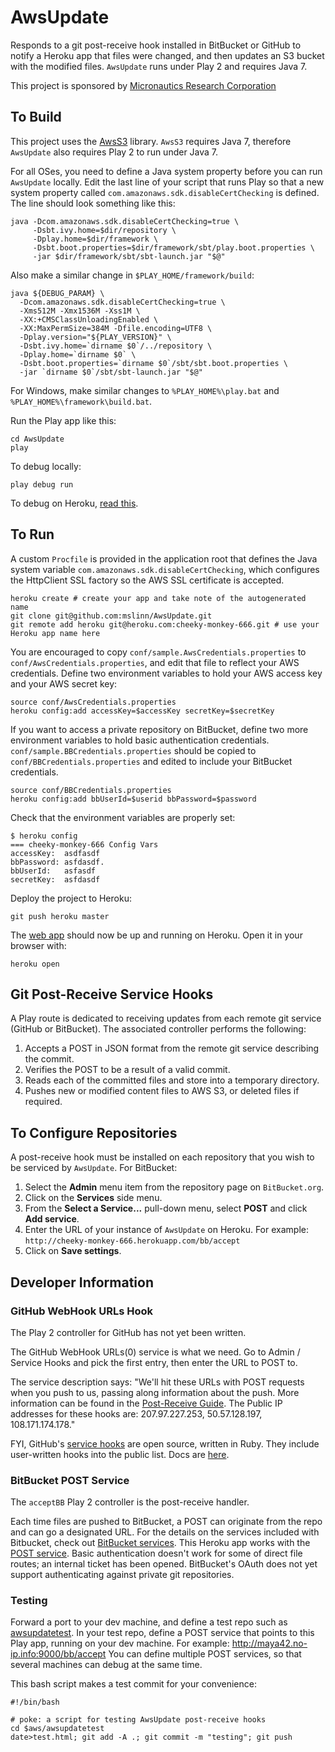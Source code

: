# AwsUpdate #

Responds to a git post-receive hook installed in BitBucket or GitHub to notify a Heroku app that files were changed,
and then updates an S3 bucket with the modified files. `AwsUpdate` runs under Play 2 and requires Java 7.

This project is sponsored by [Micronautics Research Corporation](http://www.micronauticsresearch.com/)

## To Build ##

This project uses the [AwsS3](https://github.com/mslinn/AwsS3/) library. `AwsS3` requires Java 7, therefore
`AwsUpdate` also requires Play 2 to run under Java 7.

For all OSes, you need to define a Java system property before you can run `AwsUpdate` locally.
Edit the last line of your script that runs Play so that a new system property called `com.amazonaws.sdk.disableCertChecking` is defined.
The line should look something like this:

    java -Dcom.amazonaws.sdk.disableCertChecking=true \
         -Dsbt.ivy.home=$dir/repository \
         -Dplay.home=$dir/framework \
         -Dsbt.boot.properties=$dir/framework/sbt/play.boot.properties \
         -jar $dir/framework/sbt/sbt-launch.jar "$@"

Also make a similar change in `$PLAY_HOME/framework/build`:

    java ${DEBUG_PARAM} \
      -Dcom.amazonaws.sdk.disableCertChecking=true \
      -Xms512M -Xmx1536M -Xss1M \
      -XX:+CMSClassUnloadingEnabled \
      -XX:MaxPermSize=384M -Dfile.encoding=UTF8 \
      -Dplay.version="${PLAY_VERSION}" \
      -Dsbt.ivy.home=`dirname $0`/../repository \
      -Dplay.home=`dirname $0` \
      -Dsbt.boot.properties=`dirname $0`/sbt/sbt.boot.properties \
      -jar `dirname $0`/sbt/sbt-launch.jar "$@"

For Windows, make similar changes to `%PLAY_HOME%\play.bat` and `%PLAY_HOME%\framework\build.bat`.

Run the Play app like this:

    cd AwsUpdate
    play

To debug locally:

    play debug run

To debug on Heroku, [read this](http://mikeslinn.blogspot.com/2012/09/debugging-jvm-programs-on-heroku.html).

## To Run ##
A custom `Procfile` is provided in the application root that defines the Java system variable
`com.amazonaws.sdk.disableCertChecking`, which configures the HttpClient SSL factory so the AWS SSL certificate is accepted.

    heroku create # create your app and take note of the autogenerated name
    git clone git@github.com:mslinn/AwsUpdate.git
    git remote add heroku git@heroku.com:cheeky-monkey-666.git # use your Heroku app name here

You are encouraged to copy `conf/sample.AwsCredentials.properties` to `conf/AwsCredentials.properties`, and edit that file to reflect your AWS credentials.
Define two environment variables to hold your AWS access key and your AWS secret key:

    source conf/AwsCredentials.properties
    heroku config:add accessKey=$accessKey secretKey=$secretKey

If you want to access a private repository on BitBucket, define two more environment variables to hold basic authentication credentials.
`conf/sample.BBCredentials.properties` should be copied to `conf/BBCredentials.properties` and edited to include your BitBucket credentials.

    source conf/BBCredentials.properties
    heroku config:add bbUserId=$userid bbPassword=$password

Check that the environment variables are properly set:

    $ heroku config
    === cheeky-monkey-666 Config Vars
    accessKey:  asdfasdf
    bbPassword: asfdasdf.
    bbUserId:   asfasdf
    secretKey:  asfdasdf

Deploy the project to Heroku:

    git push heroku master

The [web app](http://cheeky-monkey-666.herokuapp.com) should now be up and running on Heroku.
Open it in your browser with:

    heroku open

## Git Post-Receive Service Hooks ##

A Play route is dedicated to receiving updates from each remote git service (GitHub or BitBucket).
The associated controller performs the following:

 1. Accepts a POST in JSON format from the remote git service describing the commit.
 2. Verifies the POST to be a result of a valid commit.
 3. Reads each of the committed files and store into a temporary directory.
 4. Pushes new or modified content files to AWS S3, or deleted files if required.

## To Configure Repositories ##
A post-receive hook must be installed on each repository that you wish to be serviced by `AwsUpdate`.
For BitBucket:

  1. Select the __Admin__ menu item from the repository page on `BitBucket.org`.
  1. Click on the __Services__ side menu.
  1. From the __Select a Service...__ pull-down menu, select __POST__ and click __Add service__.
  1. Enter the URL of your instance of `AwsUpdate` on Heroku. For example:
     ````http://cheeky-monkey-666.herokuapp.com/bb/accept````
  1. Click on __Save settings__.

## Developer Information ##
### GitHub WebHook URLs Hook ###
The Play 2 controller for GitHub has not yet been written.

The GitHub WebHook URLs(0) service is what we need.
Go to Admin / Service Hooks and pick the first entry, then enter the URL to POST to.

The service description says:
"We'll hit these URLs with POST requests when you push to us, passing along information about the push.
More information can be found in the [Post-Receive Guide](http://help.github.com/post-receive-hooks/).
The Public IP addresses for these hooks are: 207.97.227.253, 50.57.128.197, 108.171.174.178."

FYI, GitHub's [service hooks](https://github.com/mslinn/HerokuTomcatAwsS3/admin/hooks) are open source, written in Ruby.
They include user-written hooks into the public list.
Docs are [here](https://github.com/github/github-services).

### BitBucket POST Service ###
The `acceptBB` Play 2 controller is the post-receive handler.

Each time files are pushed to BitBucket, a POST can originate from the repo and can go a designated URL.
For the details on the services included with Bitbucket, check out [BitBucket services](https://confluence.atlassian.com/display/BITBUCKET/Managing+bitbucket+Services).
This Heroku app works with the [POST service](https://confluence.atlassian.com/display/BITBUCKET/Setting+Up+the+bitbucket+POST+Service).
Basic authentication doesn't work for some of direct file routes; an internal ticket has been opened.
BitBucket's OAuth does not yet support authenticating against private git repositories.

### Testing ###
Forward a port to your dev machine, and define a test repo such as [awsupdatetest](https://bitbucket.org/mslinn/awsupdatetest).
In your test repo, define a POST service that points to this Play app, running on your dev machine.
For example: http://maya42.no-ip.info:9000/bb/accept
You can define multiple POST services, so that several machines can debug at the same time.

This bash script makes a test commit for your convenience:

    #!/bin/bash

    # poke: a script for testing AwsUpdate post-receive hooks
    cd $aws/awsupdatetest
    date>test.html; git add -A .; git commit -m "testing"; git push
